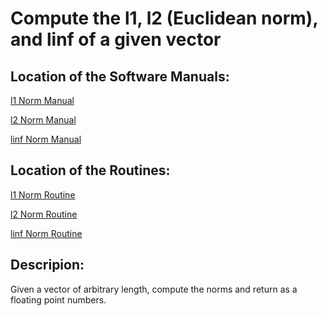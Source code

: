 # Compute the l1, l2 (Euclidean norm), and linf of a given vector

## Location of the Software Manuals:
  
  [l1 Norm Manual]()
  
  [l2 Norm Manual]()
  
  [linf Norm Manual]()
  
## Location of the Routines:
  
  [l1 Norm Routine]()
  
  [l2 Norm Routine]()
  
  [linf Norm Routine]()

## Descripion:
  Given a vector of arbitrary length, compute the norms and return as a floating point numbers.

